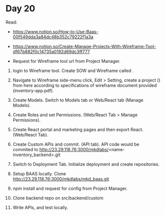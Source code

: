 # Day 20

Read:
- https://www.notion.so/How-to-Use-Baas-00f549dda3a84dc48b352c79222f1a3a
- https://www.notion.so/Create-Manage-Projects-With-Wireframe-Tool-df67b882f0c14735a0192d69dc3ff777

- Request for Wireframe tool url from Project Manager.

1. login to Wireframe tool. Create SOW and Wireframe  called <name-inventory>.

2. Navigate to Wireframe side-menu  click, Edit > Setting, create a project (<name-inventory>) from here according to specifications of wireframe document provided (inventory-app.pdf).

3. Create Models. Switch to Models tab or Web/React tab (Manage Models).

4. Create Roles and set Permissions. (Web/React Tab > Manage Permissions). 

5. Create React portal and marketing pages and then export React. (Web/React Tab).

6. Create Custom APIs and commit. (API tab). API code would be commited to http://23.29.118.76:3000/mkdlabs/<name-inventory_backend>.git 

7. Switch to Deployment Tab. Initialize deployment and create repositories.

8. Setup BAAS locally. Clone http://23.29.118.76:3000/mkdlabs/mkd_baas.git

9. npm install and request for config from Project Manager.

10. Clone backend repo on src/backend/custom

11. Write APIs, and test locally.

